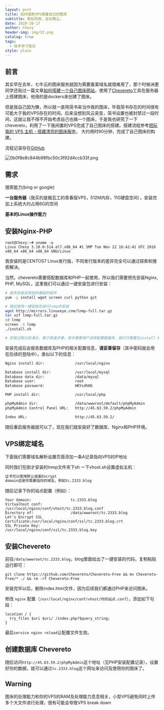 ```yaml
---
layout: post
title: 如何借助VPS搭建自己的图床
subtitle: 来如风雨，去似微尘。
date: 2020-10-17
author: Chevy
header-img: img/32.png
catalog: true
tags:
  - 技术学习笔记
style: plain
---
```




## 前言

其实早在去年，七牛云的图床服务就因为需要备案域名就很难用了，那个时候洲更同学还贴过一篇文章[如何搭建一个自己图床网站](https://www.jianshu.com/p/7863fcb34aed)，使用了[Chevereto](https://github.com/Chevereto/Chevereto-Free)工具在服务器上搭建图床，他用的是dockers来创建了图床。

但是我自己因为懒，所以就一直用简书来当作我的图床，毕竟简书存在的时间很有可能大于我的VPS存在的时间。后来没想到风云突变，简书设置也被封禁过一段时间，这就让我不得不开始考虑自己也搞一个图床，于是我也研究了一下chevereto，利用了一下我闲置的VPS完成了自己图床的搭建。搭建流程参考[把玩我的 VPS 主机 - 搭建漂亮的图床服务](https://www.youtube.com/watch?v=kShgzNkXRak)， 大约用时90分钟，完成了自己图床的构建。

流程记录存在[GitHub](https://gist.github.com/biezhi/f90923b48863c7d745481ccdd678ccab)

![0b0f8e8c844b98fbc50c3f92d4ccb33f.png](http://img.xuchunhui.top/images/2020/03/29/0b0f8e8c844b98fbc50c3f92d4ccb33f.png)

## 需求

搜索能力(bing or google)

**一台服务器**（我买的是搬瓦工的青春版VPS，512M内存，11G硬盘空间），安装完加上系统大约占用6G的空间

**基本的Linux操作能力**

## 安装Nginx-PHP

```
root@Chevy:~# uname -a
Linux Chevy 3.10.0-514.el7.x86_64 #1 SMP Tue Nov 22 16:42:41 UTC 2016 x86_64 x86_64 x86_64 GNU/Linux
```

我安装的是CENTOS7 Linux发行版，不同发行版本的差异完全可以通过探索和搜索解决。

当然，chevereto需要搭配数据库和PHP一起使用，所以我们需要预先安装Nginx, PHP, MySQL，这里我们可以通过一键安装包进行安装：

```bash
# 首先安装会用到的基础的组件
yum -y install wget screen curl python git

# 随后使用一键安装包进行lnmp的安装
wget http://mirrors.linuxeye.com/lnmp-full.tar.gz
tar xzf lnmp-full.tar.gz
cd lnmp
screen -S lnmp
./install.sh

# 安装过程比较漫长，属于限速步骤，其中需要用户选择配置数据库，我们只需要在install Web server和install database及install phpMyAdmin时选择yes就可以，其余的选项有no选no，有默认选默认即可
```

安装完成后会报告数据库及PHP的相关配置信息，**请妥善留存**（其中密码就会用在后续的登陆中），类似以下的信息：

```bash
Nginx install dir:              /usr/local/nginx

Database install dir:           /usr/local/mysql
Database data dir:              /data/mysql
Database user:                  root
Database password:              HKYsdhHG

PHP install dir:                /usr/local/php

phpMyAdmin dir:                 /data/wwwroot/default/phpMyAdmin
phpMyAdmin Control Panel URL:   http://45.63.59.2/phpMyAdmin

Index URL:                      http://45.63.59.2/
```

随后重启服务器就可以了，现在我们就安装好了数据库、Nginx和PHP环境。

## VPS绑定域名

下面我们需要域名解析设置页面添加一条A记录指向VPS的IP地址

同时我们在刚才安装的lnmp文件夹下sh 一下vhost.sh设置虚拟主机：

```bash
证书可以使用默认或者Encrypt
domain这是你需要指向的域名，例如tc.2333.blog
```

随后记录下你的站点配置（例如）：

```
Your domain:                  tc.2333.blog
Virtualhost conf:             /usr/local/nginx/conf/vhost/tc.2333.blog.conf
Directory of:                 /data/wwwroot/tc.2333.blog
Let's Encrypt SSL Certificate:/usr/local/nginx/conf/ssl/tc.2333.blog.crt
SSL Private Key:              /usr/local/nginx/conf/ssl/tc.2333.blog.key
```

## 安装Chevereto

前往`/data/wwwroot/tc.2333.blog`，blog里面给出了一键安装的代码，复制粘贴运行即可：

```
git clone https://github.com/Chevereto/Chevereto-Free && mv Chevereto-Free/* ./ && rm -rf Chevereto-Free
```

安装完毕以后，删除index.html文件，因为后续我们都通过PHP来访问图床。

修改 `nginx` 配置（`/usr/local/nginx/conf/vhost/你的站点.conf`），添加如下句段：

```
location / {
  try_files $uri $uri/ /index.php?$query_string;
}
```

最后`service nginx reload`让配置文件生效。

## 创建数据库 Chevereto

随后访问`http://45.63.59.2/phpMyAdmin`这个地址（见PHP安装配置记录），设置好你的数据，就可以通过`tc.2333.blog`这个网址来访问及使用你的图床了。

## Warning

图床的处理能力和你的VPS的RAM及处理能力息息相关，小型VPS避免同时上传多个大文件进行处理，很有可能会导致VPS break down